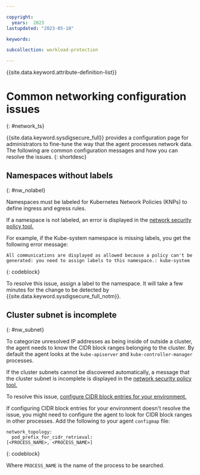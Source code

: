 ```yaml
---

copyright:
  years:  2023
lastupdated: "2023-05-10"

keywords:

subcollection: workload-protection

---
```


{{site.data.keyword.attribute-definition-list}}

# Common networking configuration issues
{: #network_ts}

{{site.data.keyword.sysdigsecure_full}} provides a configuration page for administrators to fine-tune the way that the agent processes network data. The following are common configuration messages and how you can resolve the issues.
{: shortdesc}

## Namespaces without labels
{: #nw_nolabel}

Namespaces must be labeled for Kubernetes Network Policies (KNPs) to define ingress and egress rules.

If a namespace is not labeled, an error is displayed in the [network security policy tool.](/docs/workload-protection?topic=workload-protection-netsec_policy)

For example, if the Kube-system namespace is missing labels, you get the following error message:

```text
All communications are displayed as allowed because a policy can't be generated: you need to assign labels to this namespace.: kube-system
```
{: codeblock}

To resolve this issue, assign a label to the namespace. It will take a few minutes for the change to be detected by {{site.data.keyword.sysdigsecure_full_notm}}.



<!-- NEED TO ADD A SAMPLE , like kube-system -->





## Cluster subnet is incomplete
{: #nw_subnet}

To categorize unresolved IP addresses as being inside of outside a cluster, the agent needs to know the CIDR block ranges belonging to the cluster. By default the agent looks at the `kube-apiserver` and `kube-controller-manager` processes.

If the cluster subnets cannot be discovered automatically, a message that the cluster subnet is incomplete is displayed in the [network security policy tool.](/docs/workload-protection?topic=workload-protection-netsec_policy)

To resolve this issue, [configure CIDR block entries for your environment.](#nw_cidr)

If configuring CIDR block entries for your environment doesn't resolve the issue, you might need to configure the agent to look for CIDR block ranges in other processes. Add the following to your agent `configmap` file:

```text
network_topology:
  pod_prefix_for_cidr_retrieval:
[<PROCESS_NAME>, <PROCESS_NAME>]
```
{: codeblock}

Where `PROCESS_NAME` is the name of the process to be searched.
